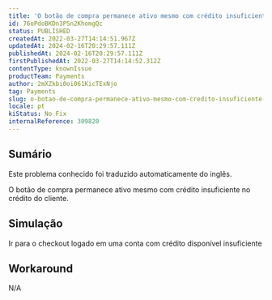 ```yaml
---
title: 'O botão de compra permanece ativo mesmo com crédito insuficiente do Método de Pagamento Crédito ao Cliente'
id: 76oPdoBKDn3PSn2KhomgQc
status: PUBLISHED
createdAt: 2022-03-27T14:14:51.967Z
updatedAt: 2024-02-16T20:29:57.111Z
publishedAt: 2024-02-16T20:29:57.111Z
firstPublishedAt: 2022-03-27T14:14:52.312Z
contentType: knownIssue
productTeam: Payments
author: 2mXZkbi0oi061KicTExNjo
tag: Payments
slug: o-botao-de-compra-permanece-ativo-mesmo-com-credito-insuficiente-do-metodo-de-pagamento-credito-ao-cliente
locale: pt
kiStatus: No Fix
internalReference: 309820
---
```


## Sumário

<div class="alert alert-info">
  <p>Este problema conhecido foi traduzido automaticamente do inglês.</p>
</div>


O botão de compra permanece ativo mesmo com crédito insuficiente no crédito do cliente.



## Simulação


Ir para o checkout logado em uma conta com crédito disponível insuficiente



## Workaround


N/A

